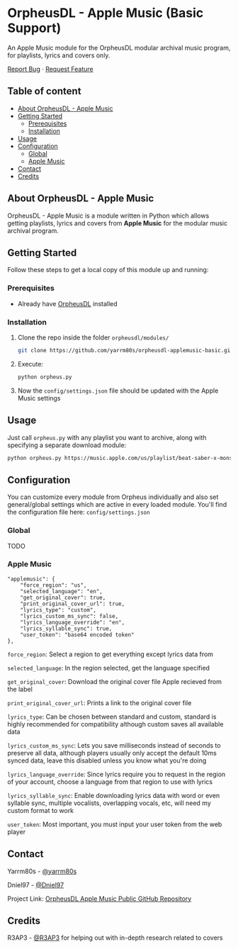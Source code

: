 <!-- PROJECT INTRO -->

OrpheusDL - Apple Music (Basic Support)
=======================================

An Apple Music module for the OrpheusDL modular archival music program,
for playlists, lyrics and covers only.

[Report Bug](https://github.com/yarrm80s/orpheusdl-applemusic-basic/issues)
·
[Request Feature](https://github.com/yarrm80s/orpheusdl-applemusic-basic/issues)


## Table of content

- [About OrpheusDL - Apple Music](#about-orpheusdl-applemusic)
- [Getting Started](#getting-started)
    - [Prerequisites](#prerequisites)
    - [Installation](#installation)
- [Usage](#usage)
- [Configuration](#configuration)
    - [Global](#global)
    - [Apple Music](#applemusic)
- [Contact](#contact)
- [Credits](#credits)


<!-- ABOUT APPLEMUSIC -->
## About OrpheusDL - Apple Music

OrpheusDL - Apple Music is a module written in Python which allows getting playlists, lyrics and covers from **Apple Music** for the modular music archival program.


<!-- GETTING STARTED -->
## Getting Started

Follow these steps to get a local copy of this module up and running:

### Prerequisites

* Already have [OrpheusDL](https://github.com/yarrm80s/orpheusdl) installed

### Installation

1. Clone the repo inside the folder `orpheusdl/modules/`
   ```sh
   git clone https://github.com/yarrm80s/orpheusdl-applemusic-basic.git applemusic
   ```
2. Execute:
   ```sh
   python orpheus.py
   ```
3. Now the `config/settings.json` file should be updated with the Apple Music settings

<!-- USAGE EXAMPLES -->
## Usage

Just call `orpheus.py` with any playlist you want to archive, along with specifying a separate download module:

```sh
python orpheus.py https://music.apple.com/us/playlist/beat-saber-x-monstercat/pl.0ccb67a275dc416c9dadd6fe1f80d518 -sd qobuz
```

<!-- CONFIGURATION -->
## Configuration

You can customize every module from Orpheus individually and also set general/global settings which are active in every
loaded module. You'll find the configuration file here: `config/settings.json`

### Global

TODO

### Apple Music
```json5
"applemusic": {
    "force_region": "us",
    "selected_language": "en",
    "get_original_cover": true,
    "print_original_cover_url": true,
    "lyrics_type": "custom",
    "lyrics_custom_ms_sync": false,
    "lyrics_language_override": "en",
    "lyrics_syllable_sync": true,
    "user_token": "base64 encoded token"
},
```
`force_region`: Select a region to get everything except lyrics data from

`selected_language`: In the region selected, get the language specified

`get_original_cover`: Download the original cover file Apple recieved from the label

`print_original_cover_url`: Prints a link to the original cover file

`lyrics_type`: Can be chosen between standard and custom, standard is highly recommended for compatibility although custom saves all available data

`lyrics_custom_ms_sync`: Lets you save milliseconds instead of seconds to preserve all data, although players usually only accept the default 10ms synced data, leave this disabled unless you know what you're doing

`lyrics_language_override`: Since lyrics require you to request in the region of your account, choose a language from that region to use with lyrics

`lyrics_syllable_sync`: Enable downloading lyrics data with word or even syllable sync, multiple vocalists, overlapping vocals, etc, will need my custom format to work

`user_token`: Most important, you must input your user token from the web player

<!-- Contact -->
## Contact

Yarrm80s - [@yarrm80s](https://github.com/yarrm80s)

Dniel97 - [@Dniel97](https://github.com/Dniel97)

Project Link: [OrpheusDL Apple Music Public GitHub Repository](https://github.com/yarrm80s/orpheusdl-applemusic-basic)


<!-- Credits -->
## Credits

R3AP3 - [@R3AP3](https://github.com/R3AP3) for helping out with in-depth research related to covers
